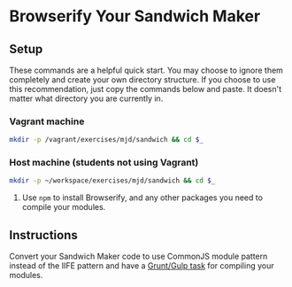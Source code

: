 # Browserify Your Sandwich Maker

## Setup

These commands are a helpful quick start. You may choose to ignore them completely and create your own directory structure. If you choose to use this recommendation, just copy the commands below and paste. It doesn't matter what directory you are currently in.

### Vagrant machine

```bash
mkdir -p /vagrant/exercises/mjd/sandwich && cd $_
```

### Host machine (students not using Vagrant)

```bash
mkdir -p ~/workspace/exercises/mjd/sandwich && cd $_
```

1. Use `npm` to install Browserify, and any other packages you need to compile your modules.

## Instructions

Convert your Sandwich Maker code to use CommonJS module pattern instead of the IIFE pattern and have a [Grunt/Gulp task](../resources/BROWSERIFY_GULPFILE.md) for compiling your modules.